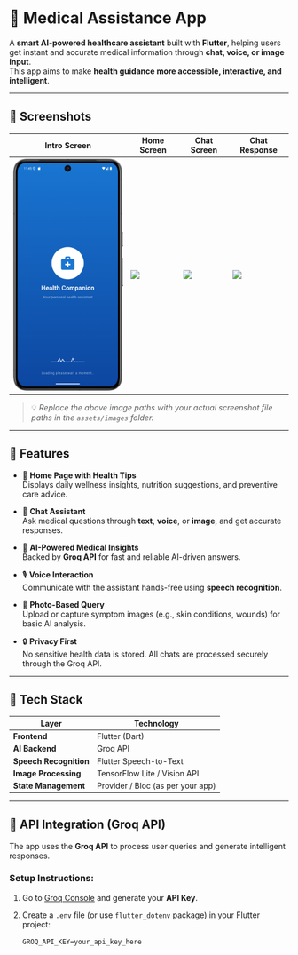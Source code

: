 # 🏥 Medical Assistance App

A **smart AI-powered healthcare assistant** built with **Flutter**, helping users get instant and accurate medical information through **chat, voice, or image input**.  
This app aims to make **health guidance more accessible, interactive, and intelligent**.

---

## 📱 Screenshots

| Intro Screen | Home Screen | Chat Screen | Chat Response |
|---------------|--------------|--------------|----------------|
| <img src="https://github.com/HemanthSingavarapu/MedicalAssistance/blob/6853ef3dfb653b2cc97f3fd8a08ac812f62547f9/screenshots/Intro.png" width="250"/> | <img src="assets/images/home_screen.png" width="250"/> | <img src="assets/images/chat_screen.png" width="250"/> | <img src="assets/images/chat_content.png" width="250"/> |

> 💡 *Replace the above image paths with your actual screenshot file paths in the `assets/images` folder.*

---

## 🚀 Features

- 🏡 **Home Page with Health Tips**  
  Displays daily wellness insights, nutrition suggestions, and preventive care advice.

- 💬 **Chat Assistant**  
  Ask medical questions through **text**, **voice**, or **image**, and get accurate responses.

- 🧠 **AI-Powered Medical Insights**  
  Backed by **Groq API** for fast and reliable AI-driven answers.

- 🎙️ **Voice Interaction**  
  Communicate with the assistant hands-free using **speech recognition**.

- 📸 **Photo-Based Query**  
  Upload or capture symptom images (e.g., skin conditions, wounds) for basic AI analysis.

- 🔒 **Privacy First**  
  No sensitive health data is stored. All chats are processed securely through the Groq API.

---

## 🧠 Tech Stack

| Layer | Technology |
|--------|-------------|
| **Frontend** | Flutter (Dart) |
| **AI Backend** | Groq API |
| **Speech Recognition** | Flutter Speech-to-Text |
| **Image Processing** | TensorFlow Lite / Vision API |
| **State Management** | Provider / Bloc (as per your app) |

---

## 🔑 API Integration (Groq API)

The app uses the **Groq API** to process user queries and generate intelligent responses.

### Setup Instructions:

1. Go to [Groq Console](https://console.groq.com) and generate your **API Key**.  
2. Create a `.env` file (or use `flutter_dotenv` package) in your Flutter project:

   ```env
   GROQ_API_KEY=your_api_key_here
